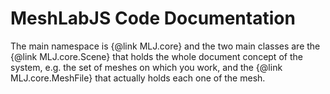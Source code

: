 MeshLabJS Code Documentation
=========

The main namespace is {@link MLJ.core} and the two main classes are the {@link MLJ.core.Scene} that holds the whole document concept of the system, e.g. the set of meshes on which you work, and the {@link MLJ.core.MeshFile} that actually holds each one of the mesh.
